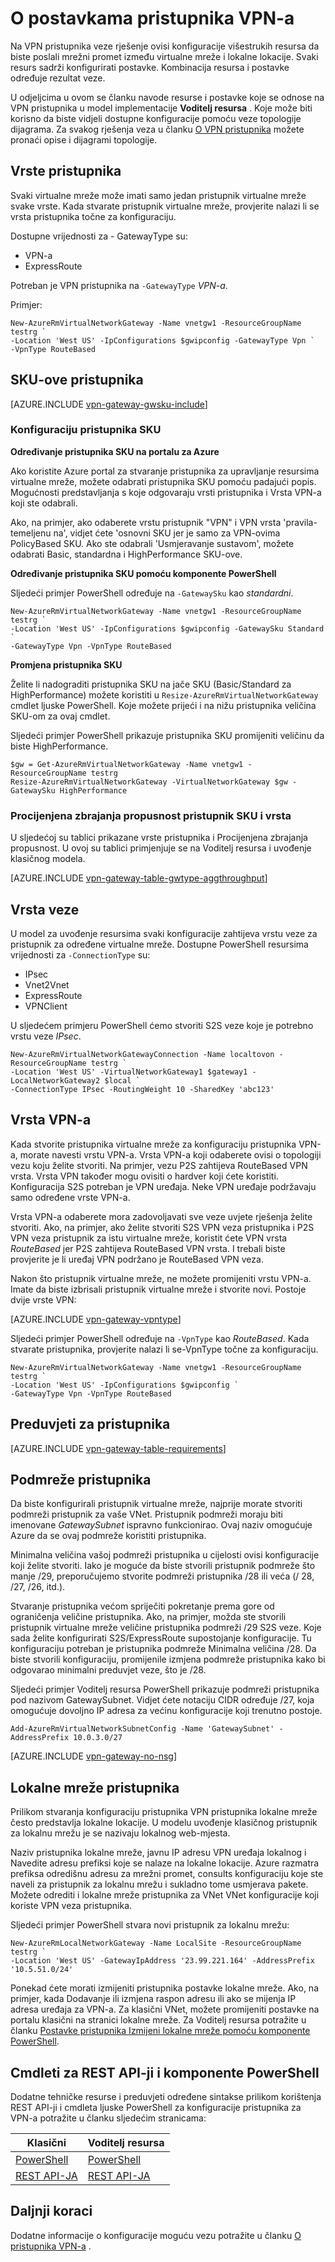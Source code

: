 <properties 
   pageTitle="O postavkama pristupnika VPN-a za virtualne mreže pristupnika | Microsoft Azure"
   description="Saznajte više o postavkama pristupnika VPN-a za Azure virtualne mreže."
   services="vpn-gateway"
   documentationCenter="na"
   authors="cherylmc"
   manager="carmonm"
   editor=""
   tags="azure-resource-manager,azure-service-management"/>
<tags 
   ms.service="vpn-gateway"
   ms.devlang="na"
   ms.topic="article"
   ms.tgt_pltfrm="na"
   ms.workload="infrastructure-services"
   ms.date="10/18/2016"
   ms.author="cherylmc" />

# <a name="about-vpn-gateway-settings"></a>O postavkama pristupnika VPN-a

Na VPN pristupnika veze rješenje ovisi konfiguracije višestrukih resursa da biste poslali mrežni promet između virtualne mreže i lokalne lokacije. Svaki resurs sadrži konfigurirati postavke. Kombinacija resursa i postavke određuje rezultat veze.

U odjeljcima u ovom se članku navode resurse i postavke koje se odnose na VPN pristupnika u model implementacije **Voditelj resursa** . Koje može biti korisno da biste vidjeli dostupne konfiguracije pomoću veze topologije dijagrama. Za svakog rješenja veza u članku [O VPN pristupnika](vpn-gateway-about-vpngateways.md) možete pronaći opise i dijagrami topologije. 

## <a name="gwtype"></a>Vrste pristupnika

Svaki virtualne mreže može imati samo jedan pristupnik virtualne mreže svake vrste. Kada stvarate pristupnik virtualne mreže, provjerite nalazi li se vrsta pristupnika točne za konfiguraciju.

Dostupne vrijednosti za - GatewayType su: 

- VPN-a
- ExpressRoute

Potreban je VPN pristupnika na `-GatewayType` *VPN-a*.  

Primjer:

    New-AzureRmVirtualNetworkGateway -Name vnetgw1 -ResourceGroupName testrg `
    -Location 'West US' -IpConfigurations $gwipconfig -GatewayType Vpn `
    -VpnType RouteBased
 

## <a name="gwsku"></a>SKU-ove pristupnika


[AZURE.INCLUDE [vpn-gateway-gwsku-include](../../includes/vpn-gateway-gwsku-include.md)]

### <a name="configuring-the-gateway-sku"></a>Konfiguraciju pristupnika SKU

**Određivanje pristupnika SKU na portalu za Azure**

Ako koristite Azure portal za stvaranje pristupnika za upravljanje resursima virtualne mreže, možete odabrati pristupnika SKU pomoću padajući popis. Mogućnosti predstavljanja s koje odgovaraju vrsti pristupnika i Vrsta VPN-a koji ste odabrali.

Ako, na primjer, ako odaberete vrstu pristupnik "VPN" i VPN vrsta 'pravila-temeljenu na', vidjet ćete 'osnovni SKU jer je samo za VPN-ovima PolicyBased SKU. Ako ste odabrali 'Usmjeravanje sustavom', možete odabrati Basic, standardna i HighPerformance SKU-ove. 


**Određivanje pristupnika SKU pomoću komponente PowerShell**


Sljedeći primjer PowerShell određuje na `-GatewaySku` kao *standardni*.

    New-AzureRmVirtualNetworkGateway -Name vnetgw1 -ResourceGroupName testrg `
    -Location 'West US' -IpConfigurations $gwipconfig -GatewaySku Standard `
    -GatewayType Vpn -VpnType RouteBased

**Promjena pristupnika SKU**

Želite li nadograditi pristupnika SKU na jače SKU (Basic/Standard za HighPerformance) možete koristiti u `Resize-AzureRmVirtualNetworkGateway` cmdlet ljuske PowerShell. Koje možete prijeći i na nižu pristupnika veličina SKU-om za ovaj cmdlet.

Sljedeći primjer PowerShell prikazuje pristupnika SKU promijeniti veličinu da biste HighPerformance.

    $gw = Get-AzureRmVirtualNetworkGateway -Name vnetgw1 -ResourceGroupName testrg
    Resize-AzureRmVirtualNetworkGateway -VirtualNetworkGateway $gw -GatewaySku HighPerformance

### <a name="estimated-aggregate-throughput-by-gateway-sku-and-type"></a>Procijenjena zbrajanja propusnost pristupnik SKU i vrsta

U sljedećoj su tablici prikazane vrste pristupnika i Procijenjena zbrajanja propusnost. U ovoj su tablici primjenjuje se na Voditelj resursa i uvođenje klasičnog modela.

[AZURE.INCLUDE [vpn-gateway-table-gwtype-aggthroughput](../../includes/vpn-gateway-table-gwtype-aggtput-include.md)] 


## <a name="connectiontype"></a>Vrsta veze

U model za uvođenje resursima svaki konfiguracije zahtijeva vrstu veze za pristupnik za određene virtualne mreže. Dostupne PowerShell resursima vrijednosti za `-ConnectionType` su:

- IPsec
- Vnet2Vnet
- ExpressRoute
- VPNClient

U sljedećem primjeru PowerShell ćemo stvoriti S2S veze koje je potrebno vrstu veze *IPsec*.

    New-AzureRmVirtualNetworkGatewayConnection -Name localtovon -ResourceGroupName testrg `
    -Location 'West US' -VirtualNetworkGateway1 $gateway1 -LocalNetworkGateway2 $local `
    -ConnectionType IPsec -RoutingWeight 10 -SharedKey 'abc123'


## <a name="vpntype"></a>Vrsta VPN-a

Kada stvorite pristupnika virtualne mreže za konfiguraciju pristupnika VPN-a, morate navesti vrstu VPN-a. Vrsta VPN-a koji odaberete ovisi o topologiji vezu koju želite stvoriti. Na primjer, vezu P2S zahtijeva RouteBased VPN vrsta. Vrsta VPN također mogu ovisiti o hardver koji ćete koristiti. Konfiguracija S2S potreban je VPN uređaja. Neke VPN uređaje podržavaju samo određene vrste VPN-a.

Vrsta VPN-a odaberete mora zadovoljavati sve veze uvjete rješenja želite stvoriti. Ako, na primjer, ako želite stvoriti S2S VPN veza pristupnika i P2S VPN veza pristupnik za istu virtualne mreže, koristit ćete VPN vrsta *RouteBased* jer P2S zahtijeva RouteBased VPN vrsta. I trebali biste provjerite je li uređaj VPN podržano je RouteBased VPN veza. 

Nakon što pristupnik virtualne mreže, ne možete promijeniti vrstu VPN-a. Imate da biste izbrisali pristupnik virtualne mreže i stvorite novi. Postoje dvije vrste VPN:

[AZURE.INCLUDE [vpn-gateway-vpntype](../../includes/vpn-gateway-vpntype-include.md)]


Sljedeći primjer PowerShell određuje na `-VpnType` kao *RouteBased*. Kada stvarate pristupnika, provjerite nalazi li se-VpnType točne za konfiguraciju. 

    New-AzureRmVirtualNetworkGateway -Name vnetgw1 -ResourceGroupName testrg `
    -Location 'West US' -IpConfigurations $gwipconfig `
    -GatewayType Vpn -VpnType RouteBased

##  <a name="requirements"></a>Preduvjeti za pristupnika

[AZURE.INCLUDE [vpn-gateway-table-requirements](../../includes/vpn-gateway-table-requirements-include.md)] 


## <a name="gwsub"></a>Podmreže pristupnika

Da biste konfigurirali pristupnik virtualne mreže, najprije morate stvoriti podmreži pristupnik za vaše VNet. Pristupnik podmreži moraju biti imenovane *GatewaySubnet* ispravno funkcionirao. Ovaj naziv omogućuje Azure da se ovaj podmreže koristiti pristupnika.

Minimalna veličina vašoj podmreži pristupnika u cijelosti ovisi konfiguracije koji želite stvoriti. Iako je moguće da biste stvorili pristupnik podmreže što manje /29, preporučujemo stvorite podmreži pristupnika /28 ili veća (/ 28, /27, /26, itd.). 

Stvaranje pristupnika većom spriječiti pokretanje prema gore od ograničenja veličine pristupnika. Ako, na primjer, možda ste stvorili pristupnik virtualne mreže veličine pristupnika podmreži /29 S2S veze. Koje sada želite konfigurirati S2S/ExpressRoute supostojanje konfiguracije. Tu konfiguraciju potreban je pristupnika podmreže Minimalna veličina /28. Da biste stvorili konfiguraciju, promijenile izmjena podmreže pristupnika kako bi odgovarao minimalni preduvjet veze, što je /28.

Sljedeći primjer Voditelj resursa PowerShell prikazuje podmreži pristupnika pod nazivom GatewaySubnet. Vidjet ćete notaciju CIDR određuje /27, koja omogućuje dovoljno IP adresa za većinu konfiguracije koji trenutno postoje.

    Add-AzureRmVirtualNetworkSubnetConfig -Name 'GatewaySubnet' -AddressPrefix 10.0.3.0/27

[AZURE.INCLUDE [vpn-gateway-no-nsg](../../includes/vpn-gateway-no-nsg-include.md)] 


## <a name="lng"></a>Lokalne mreže pristupnika

Prilikom stvaranja konfiguraciju pristupnika VPN pristupnika lokalne mreže često predstavlja lokalne lokacije. U modelu uvođenje klasičnog pristupnik za lokalnu mrežu je se nazivaju lokalnog web-mjesta. 

Naziv pristupnika lokalne mreže, javnu IP adresu VPN uređaja lokalnog i Navedite adresu prefiksi koje se nalaze na lokalne lokacije. Azure razmatra prefiksa odredišnu adresu za mrežni promet, consults konfiguraciju koje ste naveli za pristupnik za lokalnu mrežu i sukladno tome usmjerava pakete. Možete odrediti i lokalne mreže pristupnika za VNet VNet konfiguracije koji koriste VPN veza pristupnika.

Sljedeći primjer PowerShell stvara novi pristupnik za lokalnu mrežu:

    New-AzureRmLocalNetworkGateway -Name LocalSite -ResourceGroupName testrg `
    -Location 'West US' -GatewayIpAddress '23.99.221.164' -AddressPrefix '10.5.51.0/24'

Ponekad ćete morati izmijeniti pristupnika postavke lokalne mreže. Ako, na primjer, kada Dodavanje ili izmjena raspon adresu ili ako se mijenja IP adresa uređaja za VPN-a. Za klasični VNet, možete promijeniti postavke na portalu klasični na stranici lokalne mreže. Za Voditelj resursa potražite u članku [Postavke pristupnika Izmijeni lokalne mreže pomoću komponente PowerShell](vpn-gateway-modify-local-network-gateway.md).

## <a name="resources"></a>Cmdleti za REST API-ji i komponente PowerShell

Dodatne tehničke resurse i preduvjeti određene sintakse prilikom korištenja REST API-ji i cmdleta ljuske PowerShell za konfiguracije pristupnika za VPN-a potražite u članku sljedećim stranicama:

|**Klasični** | **Voditelj resursa**|
|-----|----|
|[PowerShell](https://msdn.microsoft.com/library/mt270335.aspx)|[PowerShell](https://msdn.microsoft.com/library/mt163510.aspx)|
|[REST API-JA](https://msdn.microsoft.com/library/jj154113.aspx)|[REST API-JA](https://msdn.microsoft.com/library/mt163859.aspx)|


## <a name="next-steps"></a>Daljnji koraci

Dodatne informacije o konfiguracije moguću vezu potražite u članku [O pristupnika VPN-a](vpn-gateway-about-vpngateways.md) . 







 
